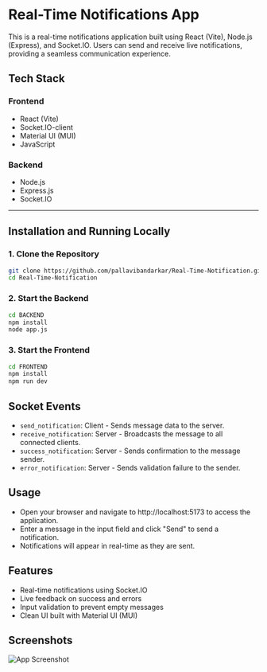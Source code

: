 
# Real-Time Notifications App

This is a real-time notifications application built using React (Vite), Node.js (Express), and Socket.IO. Users can send and receive live notifications, providing a seamless communication experience.




## Tech Stack

### Frontend
- React (Vite)
- Socket.IO-client
- Material UI (MUI)
- JavaScript

### Backend
- Node.js
- Express.js
- Socket.IO

---
## Installation and Running Locally

### 1. Clone the Repository

```bash
git clone https://github.com/pallavibandarkar/Real-Time-Notification.git
cd Real-Time-Notification
```
### 2. Start the Backend
```bash
cd BACKEND
npm install
node app.js
```
### 3. Start the Frontend
```bash
cd FRONTEND
npm install
npm run dev
```
## Socket Events

- `send_notification`: Client - Sends message data to the server.
- `receive_notification`: Server - Broadcasts the message to all connected clients.
- `success_notification`: Server - Sends confirmation to the message sender.
- `error_notification`: Server - Sends validation failure to the sender.

## Usage
- Open your browser and navigate to http://localhost:5173 to access the application.
- Enter a message in the input field and click "Send" to send a notification.
- Notifications will appear in real-time as they are sent.

## Features

- Real-time notifications using Socket.IO
- Live feedback on success and errors
- Input validation to prevent empty messages
- Clean UI built with Material UI (MUI)
## Screenshots

![App Screenshot]((./screenshots/img.png))

